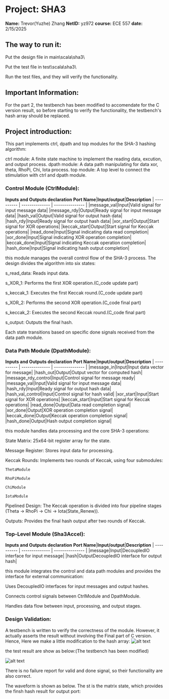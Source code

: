 # Project: SHA3
**Name:** Trevor(Yuzhe) Zhang 
**NetID:** yz972
**course:** ECE 557
**date:** 2/15/2025
## The way to run it:
Put the design file in main\scala\sha3\

Put the test file in test\scala\sha3\

Run the test files, and they will verify the functionality.

## Important Information:
For the part 2, the testbench has been modified to accomendate for the C version result, so 
before starting to verify the functionality, the testbench's hash array should be replaced.

## Project introduction:
This part implements ctrl, dpath and top modules for the SHA-3 hashing algorithm:

ctrl module: A finite state machine to implement the reading data, excution, and output process.
dpath module: A data path manipulating for data xor, theta, RhoPi, Chi, Iota process.
top module: A top level to connect the stimulation with ctrl and dpath module.

### Control Module (CtrlModule):

**Inputs and Outputs declaration**
**Port Name**|**Input/output**|**Description**
| ---------- | -------------- | --------------- | 
|message_val|Input|Valid signal for input message data|
|message_rdy|Output|Ready signal for input message data|
|hash_val|Output|Valid signal for output hash data|
|hash_rdy|Input|Ready signal for output hash data|
|xor_start|Output|Start signal for XOR operations|
|keccak_start|Output|Start signal for Keccak operations|
|read_done|Input|Signal indicating data read completion|
|xor_done|Input|Signal indicating XOR operation completion|
|keccak_done|Input|Signal indicating Keccak operation completion|
|hash_done|Input|Signal indicating hash output completion|


this module manages the overall control flow of the SHA-3 process. The design divides the algorithm into six states:

  s_read_data: Reads input data.

  s_XOR_1: Performs the first XOR operation.(C_code update part)

  s_keccak_1: Executes the first Keccak round.(C_code update part)

  s_XOR_2: Performs the second XOR operation.(C_code final part)

  s_keccak_2: Executes the second Keccak round.(C_code final part)

  s_output: Outputs the final hash.

Each state transitions based on specific done signals received from the data path module.


### Data Path Module (DpathModule):

**Inputs and Outputs declaration**
**Port Name**|**Input/output**|**Description**
| ---------- | -------------- | --------------- | 
|message_in|Input|Input data vector for message|
|hash_out|Output|Output vector for computed hash|
|message_rdy_control|Input|Control signal for message ready|
|message_val|Input|Valid signal for input message data|
|hash_rdy|Input|Ready signal for output hash data|
|hash_val_control|Input|Control signal for hash valid|
|xor_start|Input|Start signal for XOR operations|
|keccak_start|Input|Start signal for Keccak operations|
|read_done|Output|Data read completion signal|
|xor_done|Output|XOR operation completion signal|
|keccak_done|Output|Keccak operation completion signal|
|hash_done|Output|Hash output completion signal|

this module handles data processing and the core SHA-3 operations:

  State Matrix: 25x64-bit register array for the state.

  Message Register: Stores input data for processing.

  Keccak Rounds: Implements two rounds of Keccak, using four submodules:

    ThetaModule

    RhoPiModule

    ChiModule

    IotaModule

  Pipelined Design: The Keccak operation is divided into four pipeline stages (Theta -> RhoPi -> Chi -> Iota(State_Renew)).

Outputs: Provides the final hash output after two rounds of Keccak.

### Top-Level Module (Sha3Accel):

**Inputs and Outputs declaration**
**Port Name**|**Input/output**|**Description**
| ---------- | -------------- | --------------- | 
|message|Input|DecoupledIO interface for input message|
|hash|OutputDecoupledIO interface for output hash|

this module integrates the control and data path modules and provides the interface for external communication:

Uses DecoupledIO interfaces for input messages and output hashes.

Connects control signals between CtrlModule and DpathModule.

Handles data flow between input, processing, and output stages.

### Design Validation:

A testbench is written to verify the correctness of the module. However, it actually asserts the result without involving the Final part of C version. Hence, Here we make a little modification to the hash array:
![alt text](image-2.png)

the test result are show as below:(The testbench has been modified)

![alt text](image-1.png)

There is no failure report for valid and done signal, so their functionality are also correct.

The waveform is shown as below. The st is the matrix state, which provides the finsh hash result for output port:

